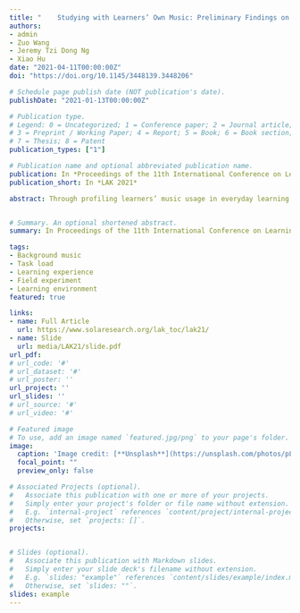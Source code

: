 ```yaml
---
title: "	Studying with Learners’ Own Music: Preliminary Findings on Concentration and Task Load"
authors:
- admin
- Zuo Wang
- Jeremy Tzi Dong Ng
- Xiao Hu
date: "2021-04-11T00:00:00Z"
doi: "https://doi.org/10.1145/3448139.3448206"

# Schedule page publish date (NOT publication's date).
publishDate: "2021-01-13T00:00:00Z"

# Publication type.
# Legend: 0 = Uncategorized; 1 = Conference paper; 2 = Journal article;
# 3 = Preprint / Working Paper; 4 = Report; 5 = Book; 6 = Book section;
# 7 = Thesis; 8 = Patent
publication_types: ["1"]

# Publication name and optional abbreviated publication name.
publication: In *Proceedings of the 11th International Conference on Learning Analytics & Knowledge (LAK 2021)*
publication_short: In *LAK 2021*

abstract: Through profiling learners’ music usage in everyday learning settings, and depicting their learning experience when studying with a music app powered by a large-scale and real-world music library, this study revealed preliminary observations on how background music impacts learning under various task load, and manifested intriguing patterns of learners’ music usage and music preference in various task load conditions. Specifically, we piloted a three-day field experiment in students’ everyday learning environment. During the experiment, participants performed learning tasks with music in the background and completed a set of online surveys before and after each learning session. Our results suggested that learners’ self-selected, real-life background music could enhance their learning effectiveness, while the beneficial effect of background music was more apparent when the learning task was less mentally or temporally demanding. Towards a closer look at the characteristics of preferable music pieces under various task load conditions, our findings showed that music preferred by participants under high versus low temporal demand differs in a number of characteristics, including speechiness, acousticness, danceability, and energy. This study further reveals the effect of background music on learning under various task load levels and provides implications for context-aware background music selection when designing musically enriched learning environments.


# Summary. An optional shortened abstract.
summary: In Proceedings of the 11th International Conference on Learning Analytics & Knowledge (LAK 2021).

tags:
- Background music
- Task load
- Learning experience
- Field experiment
- Learning environment
featured: true

links:
- name: Full Article
  url: https://www.solaresearch.org/lak_toc/lak21/
- name: Slide
  url: media/LAK21/slide.pdf
url_pdf: 
# url_code: '#'
# url_dataset: '#'
# url_poster: ''
url_project: ''
url_slides: ''
# url_source: '#'
# url_video: '#'

# Featured image
# To use, add an image named `featured.jpg/png` to your page's folder. 
image:
  caption: 'Image credit: [**Unsplash**](https://unsplash.com/photos/pLCdAaMFLTE)'
  focal_point: ""
  preview_only: false

# Associated Projects (optional).
#   Associate this publication with one or more of your projects.
#   Simply enter your project's folder or file name without extension.
#   E.g. `internal-project` references `content/project/internal-project/index.md`.
#   Otherwise, set `projects: []`.
projects:


# Slides (optional).
#   Associate this publication with Markdown slides.
#   Simply enter your slide deck's filename without extension.
#   E.g. `slides: "example"` references `content/slides/example/index.md`.
#   Otherwise, set `slides: ""`.
slides: example
---
```



